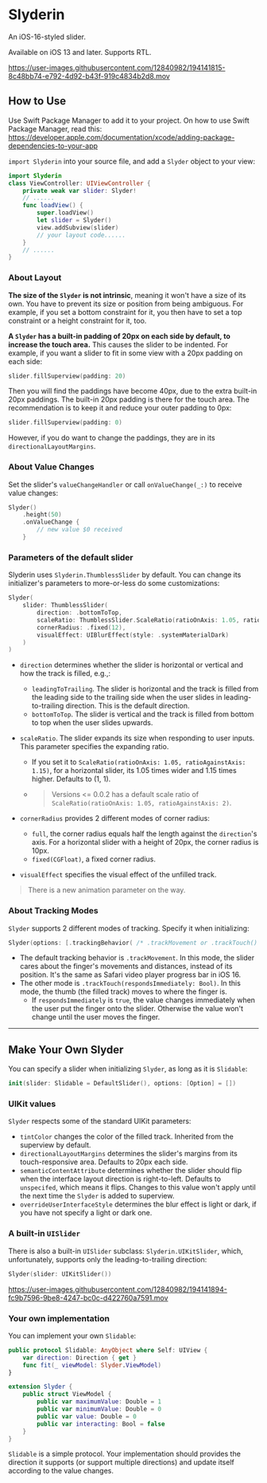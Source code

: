 # Slyderin

An iOS-16-styled slider.

Available on iOS 13 and later. Supports RTL.

https://user-images.githubusercontent.com/12840982/194141815-8c48bb74-e792-4d92-b43f-919c4834b2d8.mov

## How to Use

Use Swift Package Manager to add it to your project. On how to use Swift Package Manager, read this: https://developer.apple.com/documentation/xcode/adding-package-dependencies-to-your-app

`import Slyderin` into your source file, and add a `Slyder` object to your view:

```Swift
import Slyderin
class ViewController: UIViewController {   
    private weak var slider: Slyder!
	// ......
    func loadView() {
        super.loadView()
        let slider = Slyder()
        view.addSubview(slider)
        // your layout code......
    }
	// ......
}
```

### About Layout

**The size of the `Slyder` is not intrinsic**, meaning it won't have a size of its own. You have to prevent its size or position from being ambiguous. For example, if you set a bottom constraint for it, you then have to set a top constraint or a height constraint for it, too. 



**A `Slyder` has a built-in padding of 20px on each side by default, to increase the touch area.** This causes the slider to be indented. For example, if you want a slider to fit in some view with a 20px padding on each side:

```swift
slider.fillSuperview(padding: 20)
```

Then you will find the paddings have become 40px, due to the extra built-in 20px paddings. The built-in 20px padding is there for the touch area. The recommendation is to keep it and reduce your outer padding to 0px:

```swift
slider.fillSuperview(padding: 0)
```

However, if you do want to change the paddings, they are in its `directionalLayoutMargins`.



### About Value Changes

Set the slider's `valueChangeHandler` or call `onValueChange(_:)` to receive value changes:

```Swift
Slyder()
    .height(50)
    .onValueChange {
		// new value $0 received
    }
```





### Parameters of the default slider

Slyderin uses `Slyderin.ThumblessSlider` by default. You can change its initializer's parameters to more-or-less do some customizations:

```Swift
Slyder(
    slider: ThumblessSlider(
        direction: .bottomToTop,
        scaleRatio: ThumblessSlider.ScaleRatio(ratioOnAxis: 1.05, ratioAgainstAxis: 1.15),
        cornerRadius: .fixed(12),
        visualEffect: UIBlurEffect(style: .systemMaterialDark)
    )
)
```

- `direction` determines whether the slider is horizontal or vertical and how the track is filled, e.g.,: 

    - `leadingToTrailing`. The slider is horizontal and the track is filled from the leading side to the trailing side when the user slides in leading-to-trailing direction. This is the default direction.
    - `bottomToTop`. The slider is vertical and the track is filled from bottom to top when the user slides upwards.

- `scaleRatio`. The slider expands its size when responding to user inputs. This parameter specifies the expanding ratio. 

    - If you set it to `ScaleRatio(ratioOnAxis: 1.05, ratioAgainstAxis: 1.15)`, for a horizontal slider, its 1.05 times wider and 1.15 times higher. Defaults to (1, 1).

    - > Versions <= 0.0.2 has a default scale ratio of `ScaleRatio(ratioOnAxis: 1.05, ratioAgainstAxis: 2)`.

- `cornerRadius` provides 2 different modes of corner radius:

    - `full`, the corner radius equals half the length against the `direction`'s axis. For a horizontal slider with a height of 20px, the corner radius is 10px.
    - `fixed(CGFloat)`, a fixed corner radius.

- `visualEffect` specifies the visual effect of the unfilled track.

> There is a new animation parameter on the way.



### About Tracking Modes

`Slyder` supports 2 different modes of tracking. Specify it when initializing: 

```Swift
Slyder(options: [.trackingBehavior( /* .trackMovement or .trackTouch() */ )])
```

- The default tracking behavior is `.trackMovement`. In this mode, the slider cares about the finger's movements and distances, instead of its position. It's the same as Safari video player progress bar in iOS 16.
- The other mode is `.trackTouch(respondsImmediately: Bool)`. In this mode, the thumb (the filled track) moves to where the finger is. 
    - If `respondsImmediately` is `true`, the value changes immediately when the user put the finger onto the slider. Otherwise the value won't change until the user moves the finger.




---

## Make Your Own Slyder

You can specify a slider when initializing `Slyder`, as long as it is `Slidable`:

```Swift
init(slider: Slidable = DefaultSlider(), options: [Option] = [])
```



### UIKit values

`Slyder` respects some of the standard UIKit parameters:

- `tintColor` changes the color of the filled track. Inherited from the superview by default.
- `directionalLayoutMargins` determines the slider's margins from its touch-responsive area. Defaults to 20px each side.
- `semanticContentAttribute` determines whether the slider should flip when the interface layout direction is right-to-left. Defaults to `unspecifed`, which means it flips. Changes to this value won't apply until the next time the `Slyder` is added to superview.
- `overrideUserInterfaceStyle` determines the blur effect is light or dark, if you have not specify a light or dark one.



### A built-in `UISlider`

There is also a built-in `UISlider` subclass: `Slyderin.UIKitSlider`, which, unfortunately, supports only the leading-to-trailing direction:

```Swift
Slyder(slider: UIKitSlider())
```

https://user-images.githubusercontent.com/12840982/194141894-fc9b7596-9be8-4247-bc0c-d422760a7591.mov

### Your own implementation

You can implement your own `Slidable`:

```Swift
public protocol Slidable: AnyObject where Self: UIView {
    var direction: Direction { get }
    func fit(_ viewModel: Slyder.ViewModel)
}

extension Slyder {
    public struct ViewModel {
        public var maximumValue: Double = 1
        public var minimumValue: Double = 0
        public var value: Double = 0
        public var interacting: Bool = false
    }
}
```

`Slidable` is a simple protocol. Your implementation should provides the direction it supports (or support multiple directions) and update itself according  to the value changes.

